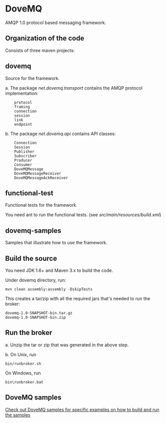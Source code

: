 DoveMQ
======

AMQP 1.0 protocol based messaging framework.

Organization of the code
------------------------

Consists of three maven projects:

**dovemq**
----------

Source for the framework.

  a. The package *net.dovemq.transport* contains the AMQP protocol implementation:

        protocol
        framing
        connection
        session
        link
        endpoint

  b. The package *net.dovemq.api* contains API classes:

        Connection
        Session
        Publisher
        Subscriber
        Producer
        Consumer
        DoveMQMessage
        DoveMQMessageReceiver
        DoveMQMessageAckReceiver

**functional-test**
-------------------

Functional tests for the framework.

  You need ant to run the functional tests.
  (see *src/main/resources/build.xml*)

**dovemq-samples**
------------------

Samples that illustrate how to use the framework.

Build the source
----------------

You need JDK 1.6+ and Maven 3.x to build the code.

Under dovemq directory, run:

    mvn clean assembly:assembly -DskipTests

This creates a tar/zip with all the required jars that's needed to run the broker:

    dovemq-1.0-SNAPSHOT-bin.tar.gz
    dovemq-1.0-SNAPSHOT-bin.zip

Run the broker
--------------

a. Unzip the tar or zip that was generated in the above step.

b. On Unix, run

    bin/runbroker.sh

  On Windows, run
  
    bin\runbroker.bat

DoveMQ samples
--------------

[Check out DoveMQ samples for specific examples on how to build and run the samples](https://github.com/tejdas/dovemq-amqp/blob/master/README_SAMPLES.md)
